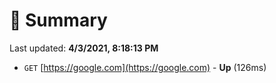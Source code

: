 # 📖 Summary
Last updated: **4/3/2021, 8:18:13 PM**

- `GET` [https://google.com](https://google.com) - **Up** (126ms)
